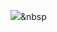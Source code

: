 
<img src="https://img.shields.io/badge/#007396style=flat-square&logo=simpleiconsjava&logoColor=white"/></a>&nbsp 
